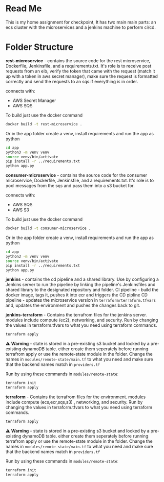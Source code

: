 # Read Me

This is my home assignment for checkpoint, It has two main main parts: an ecs cluster with the microservices and a jenkins machine to perform ci/cd.

# Folder Structure
**rest-microservice** - contains the source code for the rest microservice, Dockerfile, Jenkinsfile, and a requirements.txt. 
It's role is to receive post requests from an elb, verify the token that came with the request (match it up with a token in aws secret manager), make sure the request is formatted correctly and send the requests to an sqs if everything is in order.

connects with:
* AWS Secret Manager 
* AWS SQS

To build just use the docker command
```bash
docker build -t rest-microservice .
```
Or in the app folder create a venv, install requirements and run the app as python
 ```bash
cd app
python3 -m venv venv
source venv/bin/activate
pip install -r ../requirements.txt
python app.py
```

**consumer-microservice** - contains the source code for the consumer microservice, Dockerfile, Jenkinsfile, and a requirements.txt. 
It's role is to pool messages from the sqs and pass them into a s3 bucket for.

connects with:
* AWS SQS
* AWS S3

To build just use the docker command
```bash
docker build -t consumer-microservice .
```
Or in the app folder create a venv, install requirements and run the app as python
 ```bash
cd app
python3 -m venv venv
source venv/bin/activate
pip install -r ../requirements.txt
python app.py
```
**jenkins** - contains the cd pipeline and a shared library. Use by configuring a Jenkins server to run the pipeline by linking the pipeline's Jenkinsfiles and shared library to the designated repository and folder.
CI pipeline - build the docker image, tags it, pushes it into ecr and triggers the CD pipline
CD pipeline - updates the microservice version in ``terraform/terraform.tfvars`` and, updates the environment and pushes the changes back to git.

**jenkins-terraform** - Contains the terrafrom files for the jenkins server. modules include compute (ec2), networking, and security.
Run by changing the values in terraform.tfvars to what you need using terraform commands.
 ```bash
terraform apply
```
⚠️ **Warning** - state is stored in a pre-existing s3 bucket and locked by a pre-existing dynamoDB table. either create them seperately before running terrafrom apply or use the remote-state module in the folder. Change the names in `modules/remote-state/main.tf` to what you need and make sure that the backend names match in `providers.tf`

Run by using these commands in `modules/remote-state`:
```bash
terraform init
terraform apply
```
**terraform** - Contains the terrafrom files for the environment. modules include compute (ecs,ecr,sqs,s3) , networking, and security.
Run by changing the values in terraform.tfvars to what you need using terraform commands.
 ```bash
terraform apply
```
⚠️ **Warning** - state is stored in a pre-existing s3 bucket and locked by a pre-existing dynamoDB table. either create them seperately before running terrafrom apply or use the remote-state module in the folder. Change the names in `modules/remote-state/main.tf` to what you need and make sure that the backend names match in `providers.tf`

Run by using these commands in `modules/remote-state`:
```bash
terraform init
terraform apply
```



